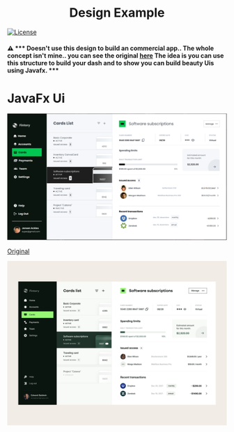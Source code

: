 <h1 style="text-align: center">Design Example</h1>


[//]: # ([![News]&#40;https://img.shields.io/badge/News-1-brightgreen.svg?style=for-the-badge&#41;]&#40;http://gleidson28.blogspot.com&#41;)
[//]: # (![Version]&#40;https://img.shields.io/badge/Version-0.3.22-green.svg?style=for-the-badge&#41;)
[//]: # ([![Release]&#40;https://img.shields.io/badge/Release-v2.2.25-green.svg?style=for-the-badge&#41;]&#40;https://github.com/gleidsonmt/GNDecorator/releases/tag/2.1.25&#41;)

[//]: # (![Build]&#40;https://img.shields.io/badge/Build-2.2.24+258-gold.svg?style=for-the-badge&#41;)
[![License](https://img.shields.io/github/license/Gleidson28/GNDecorator.svg?style=for-the-badge)](https://github.com/gleidsonmt/GNDecorator/blob/master/LICENSE)

#### ⚠️  *** Doesn't use this design to build an commercial app.. The whole concept isn't mine.. you can see the original [here](https://dribbble.com/shots/16867110/attachments/11928652?mode=media) The idea is you can use this structure to build your dash and to show you can build beauty Uis using Javafx. ***
<h1>JavaFx Ui</h1>
<p>
  <img src="./img.png"  />
</p>

<p>
</p>

[Original](https://dribbble.com/shots/16867110/attachments/11928652?mode=media)

<p>
  <img src="./original.png"  />
</p>